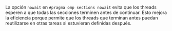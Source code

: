 La opción `nowait` en `#pragma omp sections nowait` evita que los threads esperen a que todas las secciones terminen antes de continuar. Esto mejora la eficiencia porque permite que los threads que terminan antes puedan reutilizarse en otras tareas si estuvieran definidas después.